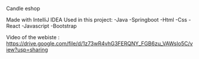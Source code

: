 
Candle eshop

Made with IntelliJ IDEA
Used in this project:
-Java
-Springboot
-Html
-Css
-React
-Javascript
-Bootstrap

Video of the webiste : https://drive.google.com/file/d/1z73wR4vhG3FERQNY_FGB6zu_VAWsIo5C/view?usp=sharing

